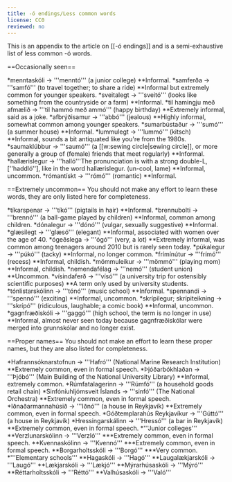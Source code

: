 ```yaml
---
title: -ó endings/Less common words
license: CC0
reviewed: no
---
```


This is an appendix to the article on [[-ó endings]] and is a semi-exhaustive list of less common -ó words.

==Occasionally seen==

*menntaskóli → '''menntó''' (a junior college)
**Informal.
*samferða → '''samfó''' (to travel together; to share a ride)
**Informal but extremely common for younger speakers.
*sveitalegt → '''sveitó''' (looks like something from the countryside or a farm)
**Informal.
*til hamingju með afmælið → '''til hammó með ammó''' (happy birthday)
**Extremely informal, said as a joke.
*afbrýðisamur → '''abbó''' (jealous)
**Highly informal, somewhat common among younger speakers.
*sumarbústaður → '''sumó''' (a summer house)
**Informal.
*lummulegt → '''lummó''' (kitsch)
**Informal, sounds a bit antiquated like you're from the 1980s.
*saumaklúbbur → '''saumó''' (a [[w:sewing circle|sewing circle]], or more generally a group of (female) friends that meet regularly)
**Informal.
*hallærislegur → '''halló'''<note>The pronunciation is with a strong double-L, [''haddló''], like in the word hallærislegur.</note> (un-cool, lame)
**Informal, uncommon.
*rómantískt → '''rómó''' (romantic)
**Informal.

==Extremely uncommon==
You should not make any effort to learn these words, they are only listed here for completeness.

*tíkarspenar → '''tíkó''' (pigtails in hair)
**Informal.
*brennubolti → '''brennó''' (a ball-game played by children)
**Informal, common among children.
*dónalegur → '''dónó''' (vulgar, sexually suggestive)
**Informal.
*glæsilegt → '''glæsó''' (elegant)
**Informal, associated with women over the age of 40.
*ógeðslega → '''ógó''' (very, a lot)
**Extremely informal, was common among teenagers around 2010 but is rarely seen today.
*púkalegur → '''púkó''' (tacky)
**Informal, no longer common.
*frímínútur → '''frímó''' (recess)
**Informal, childish.
*mömmuleikur → '''mömmó''' (playing mom)
**Informal, childish.
*nemendafélag → '''nemó''' (student union)
**Uncommon.
*vísindaferð → '''vísó''' (a university trip for ostensibly scientific purposes)
**A term only used by university students.
*tónlistarskólinn → '''tónó''' (music school)
**Informal.
*spennandi → '''spennó''' (exciting)
**Informal, uncommon.
*skrípilegur; skrípiteikning → '''skrípó''' (ridiculous, laughable; a comic book)
**Informal, uncommon.
*gagnfræðiskóli → '''gaggó''' (high school, the term is no longer in use)
**Informal, almost never seen today because gagnfræðiskólar were merged into grunnskólar and no longer exist.

==Proper names==
You should not make an effort to learn these proper names, but they are also listed for completeness.

*Hafrannsóknarstofnun → '''Hafró''' (National Marine Research Institution)
**Extremely common, even in formal speech.
*Þjóðarbókhlaðan → '''Þjóbó''' (Main Building of the National University Library)
**Informal, extremely common.
*Rúmfatalagerinn → '''Rúmfó''' (a household goods retail chain)
*Sinfóníuhljómsveit Íslands → '''sinfó''' (The National Orchestra)
**Extremely common, even in formal speech.
*Iðnaðarmannahúsið → '''Iðnó''' (a house in Reykjavík)
**Extremely common, even in formal speech.
*Góðtemplarahús Reykjavíkur → '''Gúttó''' (a house in Reykjavík)
*Hressingarskálinn → '''Hressó''' (a bar in Reykjavík)
**Extremely common, even in formal speech.
*'''Junior colleges'''
**Verzlunarskólinn → '''Verzló'''
***Extremely common, even in formal speech.
**Kvennaskólinn → '''Kvennó'''
***Extremely common, even in formal speech.
**Borgarholtsskóli → '''Borgó'''
***Very common.
*'''Elementary schools'''
**Hagaskóli → '''Hagó'''
**Laugalækjarskóli → '''Laugó'''
**Lækjarskóli → '''Lækjó'''
**Mýrarhúsaskóli → '''Mýró'''
**Réttarholtsskóli → '''Réttó'''
**Valhúsaskóli → '''Való'''

